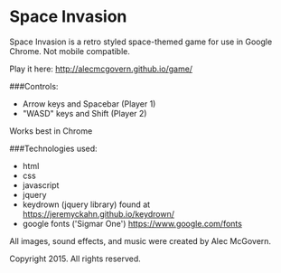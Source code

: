 # Space Invasion
Space Invasion is a retro styled space-themed game for use in Google Chrome. Not mobile compatible. 

Play it here: http://alecmcgovern.github.io/game/

###Controls:  
* Arrow keys and Spacebar  (Player 1)
* "WASD" keys and Shift (Player 2)

Works best in Chrome

###Technologies used:
* html
* css
* javascript
* jquery
* keydrown (jquery library) found at https://jeremyckahn.github.io/keydrown/
* google fonts ('Sigmar One') https://www.google.com/fonts


All images, sound effects, and music were created by Alec McGovern.


Copyright 2015.  All rights reserved.  